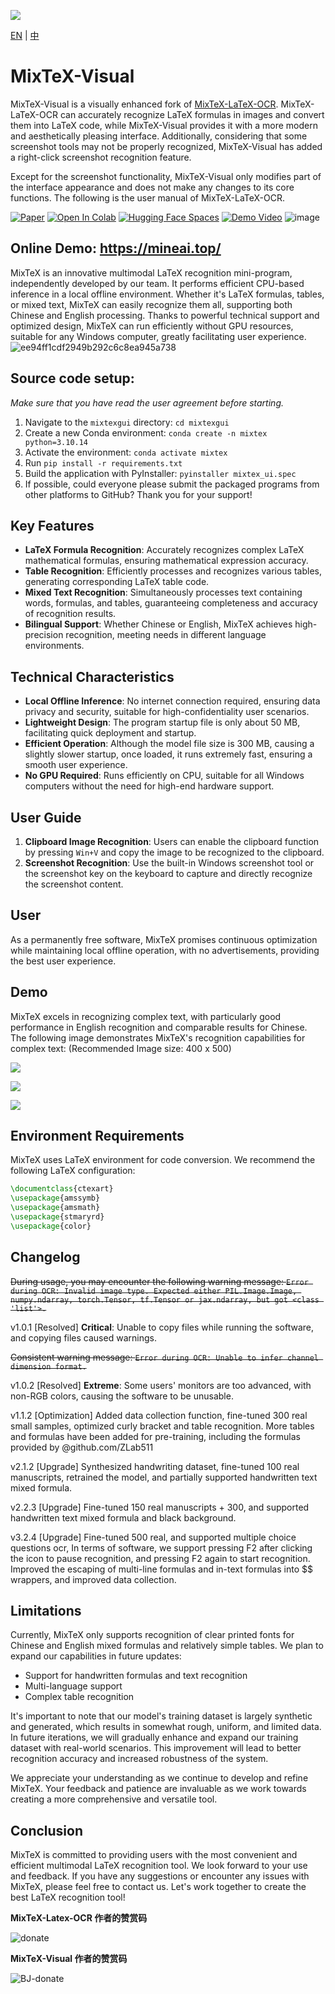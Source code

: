 ![](https://raw.githubusercontent.com/beijiushare/MixTeX-Visual/refs/heads/main/demo/icon.png)

[EN](README.md) | [中](READMEzh.md)

# MixTeX-Visual

MixTeX-Visual is a visually enhanced fork of [MixTeX-LaTeX-OCR](https://github.com/RQLuo/MixTeX-Latex-OCR). MixTeX-LaTeX-OCR can accurately recognize LaTeX formulas in images and convert them into LaTeX code, while MixTeX-Visual provides it with a more modern and aesthetically pleasing interface. Additionally, considering that some screenshot tools may not be properly recognized, MixTeX-Visual has added a right-click screenshot recognition feature.

Except for the screenshot functionality, MixTeX-Visual only modifies part of the interface appearance and does not make any changes to its core functions. The following is the user manual of MixTeX-LaTeX-OCR.

[![Paper](https://img.shields.io/badge/Paper-arxiv.2406.17148-white)](https://arxiv.org/abs/2406.17148) 
<a href="https://colab.research.google.com/github/RQLuo/MixTeX/blob/main/MixTex_Demo.ipynb" target="_parent"><img src="https://colab.research.google.com/assets/colab-badge.svg" alt="Open In Colab"/></a>
[![Hugging Face Spaces](https://img.shields.io/badge/🤗%20Hugging%20Face-Community%20Space-blue)](https://huggingface.co/MixTex/ZhEn-Latex-OCR)
[![Demo Video](https://img.shields.io/badge/📺%20Demo-Video%20-white)](https://www.youtube.com/watch?v=PqQdQ5xT-vk)
![image](https://github.com/user-attachments/assets/05775c1a-ebb1-4f57-a619-189c36d9bc1f)

## Online Demo: https://mineai.top/

MixTeX is an innovative multimodal LaTeX recognition mini-program, independently developed by our team. It performs efficient CPU-based inference in a local offline environment. Whether it's LaTeX formulas, tables, or mixed text, MixTeX can easily recognize them all, supporting both Chinese and English processing. Thanks to powerful technical support and optimized design, MixTeX can run efficiently without GPU resources, suitable for any Windows computer, greatly facilitating user experience.
![ee94ff1cdf2949b292c6c8ea945a738](https://github.com/user-attachments/assets/a669a704-c523-49a2-8110-6f8bbdd5b4f9)

## Source code setup:
*Make sure that you have read the user agreement before starting.*

1. Navigate to the `mixtexgui` directory: `cd mixtexgui`
2. Create a new Conda environment: `conda create -n mixtex python=3.10.14`
3. Activate the environment: `conda activate mixtex`
4. Run `pip install -r requirements.txt`
5. Build the application with PyInstaller: `pyinstaller mixtex_ui.spec`
6. If possible, could everyone please submit the packaged programs from other platforms to GitHub? Thank you for your support!

## Key Features

- **LaTeX Formula Recognition**: Accurately recognizes complex LaTeX mathematical formulas, ensuring mathematical expression accuracy.
- **Table Recognition**: Efficiently processes and recognizes various tables, generating corresponding LaTeX table code.
- **Mixed Text Recognition**: Simultaneously processes text containing words, formulas, and tables, guaranteeing completeness and accuracy of recognition results.
- **Bilingual Support**: Whether Chinese or English, MixTeX achieves high-precision recognition, meeting needs in different language environments.

## Technical Characteristics

- **Local Offline Inference**: No internet connection required, ensuring data privacy and security, suitable for high-confidentiality user scenarios.
- **Lightweight Design**: The program startup file is only about 50 MB, facilitating quick deployment and startup.
- **Efficient Operation**: Although the model file size is 300 MB, causing a slightly slower startup, once loaded, it runs extremely fast, ensuring a smooth user experience.
- **No GPU Required**: Runs efficiently on CPU, suitable for all Windows computers without the need for high-end hardware support.

## User Guide

1. **Clipboard Image Recognition**: Users can enable the clipboard function by pressing `Win+V` and copy the image to be recognized to the clipboard.
2. **Screenshot Recognition**: Use the built-in Windows screenshot tool or the screenshot key on the keyboard to capture and directly recognize the screenshot content.

## User

As a permanently free software, MixTeX promises continuous optimization while maintaining local offline operation, with no advertisements, providing the best user experience. 

## Demo

MixTeX excels in recognizing complex text, with particularly good performance in English recognition and comparable results for Chinese. The following image demonstrates MixTeX's recognition capabilities for complex text: (Recommended Image size: 400 x 500)

![](demo/1.gif)

![](demo/3.png)

![](demo/2.png)

## Environment Requirements

MixTeX uses LaTeX environment for code conversion. We recommend the following LaTeX configuration:

```latex
\documentclass{ctexart}
\usepackage{amssymb}
\usepackage{amsmath}
\usepackage{stmaryrd}
\usepackage{color}
```

## Changelog

~~During usage, you may encounter the following warning message: `Error during OCR: Invalid image type. Expected either PIL.Image.Image, numpy.ndarray, torch.Tensor, tf.Tensor or jax.ndarray, but got <class 'list'>.`~~

v1.0.1 [Resolved] **Critical**: Unable to copy files while running the software, and copying files caused warnings.

~~Consistent warning message: `Error during OCR: Unable to infer channel dimension format.`~~

v1.0.2 [Resolved] **Extreme**: Some users' monitors are too advanced, with non-RGB colors, causing the software to be unusable.

v1.1.2 [Optimization] Added data collection function, fine-tuned 300 real small samples, optimized curly bracket and table recognition. More tables and formulas have been added for pre-training, including the formulas provided by @github.com/ZLab511

v2.1.2 [Upgrade] Synthesized handwriting dataset, fine-tuned 100 real manuscripts, retrained the model, and partially supported handwritten text mixed formula.

v2.2.3 [Upgrade] Fine-tuned 150 real manuscripts + 300, and supported handwritten text mixed formula and black background.

v3.2.4 [Upgrade] Fine-tuned 500 real, and supported multiple choice questions ocr, In terms of software, we support pressing F2 after clicking the icon to pause recognition, and pressing F2 again to start recognition. Improved the escaping of multi-line formulas and in-text formulas into $$ wrappers, and improved data collection.

## Limitations

Currently, MixTeX only supports recognition of clear printed fonts for Chinese and English mixed formulas and relatively simple tables. We plan to expand our capabilities in future updates:

- Support for handwritten formulas and text recognition
- Multi-language support
- Complex table recognition

It's important to note that our model's training dataset is largely synthetic and generated, which results in somewhat rough, uniform, and limited data. In future iterations, we will gradually enhance and expand our training dataset with real-world scenarios. This improvement will lead to better recognition accuracy and increased robustness of the system.

We appreciate your understanding as we continue to develop and refine MixTeX. Your feedback and patience are invaluable as we work towards creating a more comprehensive and versatile tool.

## Conclusion

MixTeX is committed to providing users with the most convenient and efficient multimodal LaTeX recognition tool. We look forward to your use and feedback. If you have any suggestions or encounter any issues with MixTeX, please feel free to contact us. Let's work together to create the best LaTeX recognition tool!


**MixTeX-Latex-OCR 作者的赞赏码**

![donate](https://github.com/user-attachments/assets/9f52a771-ab84-466c-9a7e-629060e251cc)

**MixTeX-Visual 作者的赞赏码**

![BJ-donate](https://raw.githubusercontent.com/beijiushare/MixTeX-Visual/refs/heads/main/demo/BJ-donate.png)